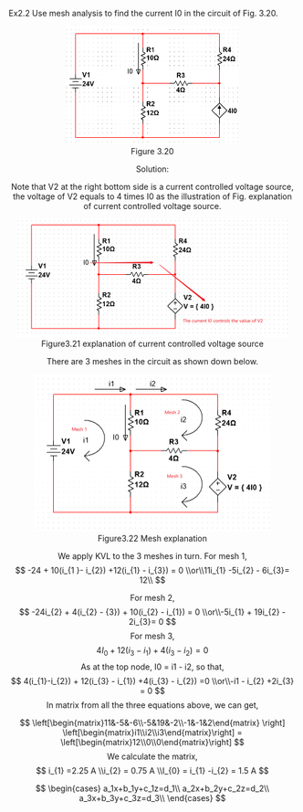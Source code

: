 Ex2.2 Use mesh analysis to find the current I0 in the circuit of Fig. 3.20.

<div align=center><img src="Figure 3.20.png" style="zoom:50%;" />
<center>Figure 3.20</center>


Solution:

Note that V2 at the right bottom side is a current controlled voltage source, the voltage of V2 equals to 4 times I0 as the illustration of Fig. explanation of current controlled voltage source.

<div align=center><img src="explanation of current controlled voltage source.png" style="zoom:50%;" />
<center>Figure3.21 explanation of current controlled voltage source</center>

There are 3 meshes in the circuit as shown down below.

<div align=center><img src="Mesh explanation.png" style="zoom:50%;" />
<center>Figure3.22 Mesh explanation</center>

We apply KVL to the 3 meshes in turn. For mesh 1,
$$
-24 + 10(i_{1 }- i_{2}) +12(i_{1} - i_{3}) = 0 \\or\\11i_{1} -5i_{2} - 6i_{3}= 12\\
$$


For mesh 2,
$$
-24i_{2} + 4(i_{2} - {3}) + 10(i_{2} - i_{1}) = 0 \\or\\-5i_{1} + 19i_{2} - 2i_{3}= 0
$$
For mesh 3,
$$
4I_{0} + 12(i_{3} - i_{1}) +4(i_{3} - i_{2}) = 0
$$
As at the top node, I0 = i1 - i2, so that,
$$
4(i_{1}-i_{2}) + 12(i_{3} - i_{1}) +4(i_{3} - i_{2}) =0 \\or\\-i1 - i_{2} +2i_{3} = 0
$$
In matrix from all the three equations above, we can get,

$$
\left[\begin{matrix}11&-5&-6\\-5&19&-2\\-1&-1&2\end{matrix} \right] 
\left[\begin{matrix}i1\\i2\\i3\end{matrix}\right] =
\left[\begin{matrix}12\\0\\0\end{matrix}\right]
$$
We calculate the matrix,
$$
i_{1} =2.25 A \\i_{2} = 0.75 A \\I_{0} = i_{1} -i_{2} = 1.5 A
$$

$$
\begin{cases}
a_1x+b_1y+c_1z=d_1\\
a_2x+b_2y+c_2z=d_2\\
a_3x+b_3y+c_3z=d_3\\
\end{cases}
$$

